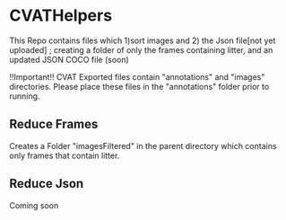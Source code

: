# CVATHelpers
This Repo contains files which 1)sort images and 2) the Json file[not yet uploaded] ; creating a folder of only the frames containing litter, and an updated JSON COCO file (soon)

!!Important!! CVAT Exported files contain "annotations" and "images" directories. Please
place these files in the "annotations" folder prior to running.
## Reduce Frames
Creates a Folder "imagesFiltered" in the parent directory which contains only frames that contain litter.

## Reduce Json
Coming soon
